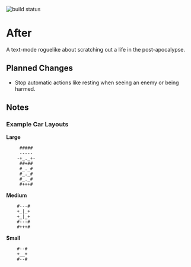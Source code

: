 ![build status](https://github.com/qbradq/after/actions/workflows/go.yml/badge.svg)
# After
A text-mode roguelike about scratching out a life in the post-apocalypse.

## Planned Changes
* Stop automatic actions like resting when seeing an enemy or being harmed.

## Notes

### Example Car Layouts

**Large**
```
     #####
     -----
    -+_._+-
     ##+##
     #_._#
     #_._#
     #_._#
     #+++#
```

**Medium**
```
    #---#
    +_|_+
    +_|_+
    #---#
    #+++#
```

**Small**
```
    #--#
    +__+
    #--#
```
